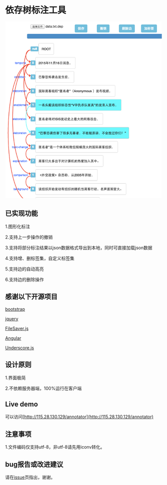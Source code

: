 # 依存树标注工具

![这里写图片描述](image/dep.jpg)

## 已实现功能

1.图形化标注

2.支持上一步操作的撤销

3.支持将部分标注结果以json数据格式导出到本地，同时可直接加载json数据

4.支持增、删标签集，自定义标签集

5.支持边的自动高亮

6.支持边的删除操作

## 感谢以下开源项目

[bootstrap](https://github.com/twbs/bootstrap)

[jquery](https://github.com/jquery/jquery)

[FileSaver.js](https://github.com/eligrey/FileSaver.js)

[Angular](https://github.com/angular/angular)

[Underscore.js](https://github.com/jashkenas/underscore)

## 设计原则

1.界面极简

2.不依赖服务器端，100%运行在客户端

## Live demo

可以访问[http://115.28.130.129/annotator](http://115.28.130.129/annotator)

## 注意事项

1.文件编码仅支持utf-8，非utf-8请先用iconv转化。

## bug报告或改进建议

请在[issue](https://github.com/intfloat/dep-annotate/issues)页指出，谢谢。
